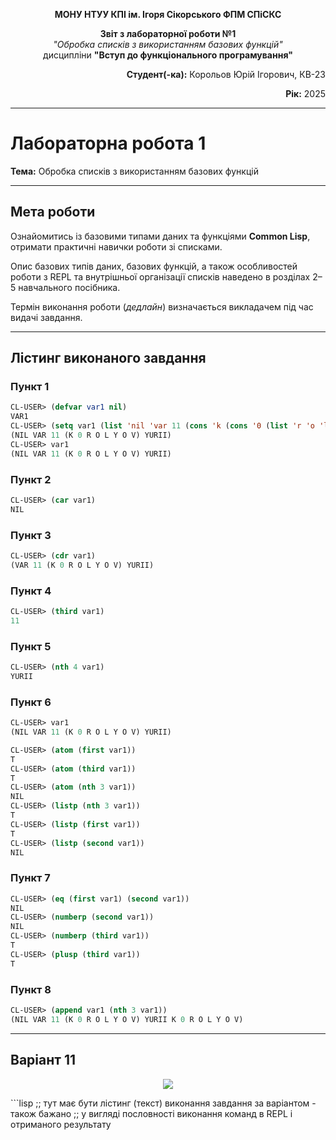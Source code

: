 <p align="center"><b>МОНУ НТУУ КПІ ім. Ігоря Сікорського ФПМ СПіСКС</b></p>

<p align="center">
<b>Звіт з лабораторної роботи №1</b><br/>
<i>"Обробка списків з використанням базових функцій"</i><br/>
дисципліни <b>"Вступ до функціонального програмування"</b>
</p>

<p align="right"><b>Студент(-ка):</b> Корольов Юрій Ігорович, КВ-23</p>
<p align="right"><b>Рік:</b> 2025</p>

---

# Лабораторна робота 1  
**Тема:** Обробка списків з використанням базових функцій  

---

## Мета роботи
Ознайомитись із базовими типами даних та функціями **Common Lisp**, отримати практичні навички роботи зі списками.  

Опис базових типів даних, базових функцій, а також особливостей роботи з REPL та внутрішньої організації списків наведено в розділах 2–5 навчального посібника.  

Термін виконання роботи (*дедлайн*) визначається викладачем під час видачі завдання.

---

## Лістинг виконаного завдання

### Пункт 1  
```lisp
CL-USER> (defvar var1 nil)
VAR1
CL-USER> (setq var1 (list 'nil 'var 11 (cons 'k (cons '0 (list 'r 'o 'l 'y 'o 'v))) 'yurii))
(NIL VAR 11 (K 0 R O L Y O V) YURII)
CL-USER> var1
(NIL VAR 11 (K 0 R O L Y O V) YURII)
````

### Пункт 2

```lisp
CL-USER> (car var1)
NIL
```

### Пункт 3

```lisp
CL-USER> (cdr var1)
(VAR 11 (K 0 R O L Y O V) YURII)
```

### Пункт 4

```lisp
CL-USER> (third var1)
11
```

### Пункт 5

```lisp
CL-USER> (nth 4 var1)
YURII
```

### Пункт 6

```lisp
CL-USER> var1
(NIL VAR 11 (K 0 R O L Y O V) YURII)

CL-USER> (atom (first var1))
T
CL-USER> (atom (third var1))
T
CL-USER> (atom (nth 3 var1))
NIL
CL-USER> (listp (nth 3 var1))
T
CL-USER> (listp (first var1))
T
CL-USER> (listp (second var1))
NIL
```

### Пункт 7

```lisp
CL-USER> (eq (first var1) (second var1))
NIL
CL-USER> (numberp (second var1))
NIL
CL-USER> (numberp (third var1))
T
CL-USER> (plusp (third var1))
T
```

### Пункт 8

```lisp
CL-USER> (append var1 (nth 3 var1))
(NIL VAR 11 (K 0 R O L Y O V) YURII K 0 R O L Y O V)
```

---

## Варіант 11
<p align="center">
<img src="lab-1-variant.png">
</p>
```lisp
;; тут має бути лістинг (текст) виконання завдання за варіантом - також бажано
;; у вигляді пословності виконання команд в REPL і отриманого результату